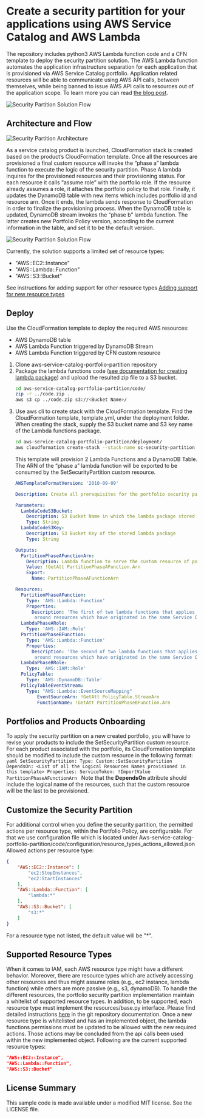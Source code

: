 # Create a security partition for your applications using AWS Service Catalog and AWS Lambda
The repository includes python3 AWS Lambda function code and a CFN template to deploy the security partition solution.
The AWS Lambda function automates the application infrastructure separation for each application that is provisioned via AWS Service Catalog portfolio.
Application related resources will be able to communicate using AWS API calls, between themselves, while being banned to
issue AWS API calls to resources out of the application scope.
To learn more you can read [the blog post](https://aws.amazon.com/blogs/mt/create-a-security-partition-for-your-applications-using-aws-service-catalog-and-aws-lambda/).

![Security Partition Solution Flow](./docs/images/concept.png)

## Architecture and Flow

![Security Partition Architecture](./docs/images/architecture.png)

As a service catalog product is launched, CloudFormation stack is created based on the product’s CloudFormation template.
Once all the resources are provisioned a final custom resource will invoke the “phase a” lambda function to execute the logic of the security partition.
Phase A lambda inquires for the provisioned resources and their provisioning status. 
For each resource it calls “assume role” with the portfolio role. If the resource already assumes a role, it attaches the portfolio policy to that role. 
Finally, it updates the DynamoDB table with new items which includes portfolio id and resource arn. Once it ends, the lambda sends response to CloudFormation in order to finalize the provisioning process.
When the DynamoDB table is updated, DynamoDB stream invokes the “phase b” lambda function. 
The latter creates new Portfolio Policy version, according to the current information in the table, and set it to be the default version.

![Security Partition Solution Flow](./docs/images/flow.png)

Currently, the solution supports a limited set of resource types:
   - "AWS::EC2::Instance"
   - "AWS::Lambda::Function"
   - "AWS::S3::Bucket"
   
See instructions for adding support for other resource types [Adding support for new resource types](docs/support_new_resource_type.md)

## Deploy
Use the CloudFormation template to deploy the required AWS resources:
- AWS DynamoDB table
- AWS Lambda Function triggered by DynamoDB Stream
- AWS Lambda Function triggered by CFN custom resource

1. Clone aws-service-catalog-portfolio-partition repository
1. Package the lambda functions code ([see documentation for creating lambda package](https://docs.aws.amazon.com/lambda/latest/dg/lambda-python-how-to-create-deployment-package.html)) and upload the resulted zip file to a S3 bucket.
    ```bash
    cd aws-service-catalog-portfolio-partition/code/
    zip -r ../code.zip .
    aws s3 cp ../code.zip s3://<Bucket Name>/
    ```
1. Use aws cli to create stack with the CloudFormation template.
Find the CloudFormation template, template.yml, under the deployment folder.
When creating the stack, supply the S3 bucket name and S3 key name of the Lambda functions package. 
    ```bash
    cd aws-service-catalog-portfolio-partition/deployment/
    aws cloudformation create-stack --stack-name sc-security-partition --template-body file://template.yml --parameters ParameterKey=LambdaCodeS3Bucket,ParameterValue=<BucketName> ParameterKey=LambdaCodeS3Key,ParameterValue=<KeyName>  --capabilities CAPABILITY_IAM
    ```
    This template will provision 2 Lambda Functions and a DynamoDB Table. The ARN of the “phase a” lambda function will be exported to be consumed by the SetSecurityPartition custom resource.
    ```yaml
    AWSTemplateFormatVersion: '2010-09-09'

    Description: Create all prerequisites for the portfolio security partition solution.

    Parameters:
      LambdaCodeS3Bucket:
        Description: S3 Bucket Name in which the lambda package stored
        Type: String
      LambdaCodeS3Key:
        Description: S3 Bucket Key of the stored lambda package
        Type: String

    Outputs:
      PartitionPhaseAFunctionArn:
        Description: Lambda function to serve the custom resource of portfolio as security partition
        Value: !GetAtt PartitionPhaseAFunction.Arn
        Export:
          Name: PartitionPhaseAFunctionArn

    Resources:
      PartitionPhaseAFunction:
        Type: 'AWS::Lambda::Function'
        Properties:
          Description: 'The first of two lambda functions that applies a security partition
           around resources which have originated in the same Service Catalog Portfolio'
      LambdaPhaseARole:
        Type: 'AWS::IAM::Role'
      PartitionPhaseBFunction:
        Type: 'AWS::Lambda::Function'
        Properties:
          Description: 'The second of two lambda functions that applies a security partition
           around resources which have originated in the same Service Catalog Portfolio'
      LambdaPhaseBRole:
        Type: 'AWS::IAM::Role'
      PolicyTable:
        Type: 'AWS::DynamoDB::Table'
      PolicyTableEventStream:
        Type: "AWS::Lambda::EventSourceMapping"
            EventSourceArn: !GetAtt PolicyTable.StreamArn
            FunctionName: !GetAtt PartitionPhaseBFunction.Arn
    ```
## Portfolios and Products Onboarding
To apply the security partition on a new created portfolio, you will have to revise your products to include the SetSecurityPartition custom resource.
For each product associated with the portfolio, its CloudFormation template should be modified to include the custom resource in the following format:
    ```yaml
    SetSecurityPartition:
       Type: Custom::SetSecurityPartition
       DependsOn: <List of all the Logical Resources Names provisioned in this template>
       Properties:
         ServiceToken: !ImportValue PartitionPhaseAFunctionArn
    ```
    Note that the **DependsOn** attribute should include the logical name of the resources, such that the custom resource will be the last to be provisioned. 
## Customize the Security Partition
For additional control when you define the security partition, the permitted actions per resource type, within the Portfolio Policy, are configurable. For that we use configuration file which is located under Aws-service-catalog-portfolio-partition/code/configuration/resource_types_actions_allowed.json
Allowed actions per resource type:
```json
{
    "AWS::EC2::Instance": [
        "ec2:StopInstances",
        "ec2:StartInstances"
    ],
    "AWS::Lambda::Function": [
        "lambda:*"
    ],
    "AWS::S3::Bucket": [
        "s3:*"
    ]
}
```
For a resource type not listed, the default value will be "\*".

## Supported Resource Types
When it comes to IAM, each AWS resource type might have a different behavior. Moreover, there are resource types which are actively accessing other resources and thus might assume roles (e.g., ec2 instance, lambda function) while others are more passive (e.g., s3, dynamoDB). To handle the different resources, the portfolio security partition implementation maintain a whitelist of supported resource types. In addition, to be supported, each resource type must implement the resources/base.py interface.
Please find detailed instructions [here](./docs/support_new_resource_type.md) in the git repository documentation.
Once a new resource type is whitelisted and has an implemented object, the lambda functions permissions must be updated to be allowed with the new required actions. Those actions may be concluded from the api calls been used within the new implemented object.
Following are the current supported resource types:
```json
"AWS::EC2::Instance",
"AWS::Lambda::Function",
"AWS::S3::Bucket"
```
## License Summary
This sample code is made available under a modified MIT license. See the LICENSE file.
